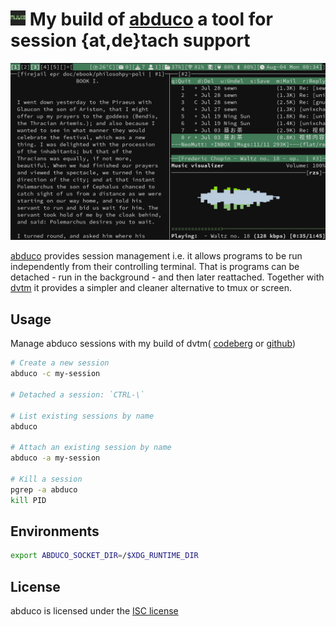 # <img src="./misc/abduco-repo.png" width="24"/> My build of [abduco](https://github.com/martanne/abduco) a tool for session {at,de}tach support
![](./misc/screenshot.png)

[abduco](https://www.brain-dump.org/projects/abduco) provides
session management i.e. it allows programs to be run independently
from their controlling terminal. That is programs can be detached -
run in the background - and then later reattached. Together with
[dvtm](https://www.brain-dump.org/projects/dvtm) it provides a
simpler and cleaner alternative to tmux or screen.

## Usage
Manage abduco sessions with my build of dvtm(
[codeberg](https://codeberg.org/unixchad/dvtm) or
[github](https://github.com/gnuunixchad/dvtm))
```sh
# Create a new session
abduco -c my-session

# Detached a session: `CTRL-\`

# List existing sessions by name
abduco

# Attach an existing session by name
abduco -a my-session

# Kill a session
pgrep -a abduco
kill PID
```

## Environments
```sh
export ABDUCO_SOCKET_DIR=/$XDG_RUNTIME_DIR
```

## License

abduco is licensed under the [ISC license](https://raw.githubusercontent.com/martanne/abduco/master/LICENSE)
